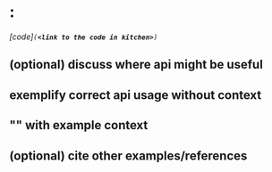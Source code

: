 # <Provided Feature>: <API Used>
*[code]`(`**`<link to the code in kitchen>`**`)`*

## (optional) discuss where api might be useful

## exemplify correct api usage without context

## "" with example context

## (optional) cite other examples/references